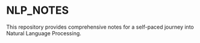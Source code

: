 # NLP_NOTES
This repository provides comprehensive notes for a self-paced journey into Natural Language Processing.
